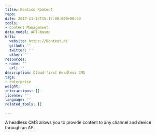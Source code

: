 ```yaml
---
title: Kentico Kontent
repo: 
date: 2017-11-14T15:17:00.000+00:00
tools:
- Content Management
data_model: API-based
urls:
  website: https://kontent.ai
  github: ''
  twitter: ''
  other: ''
resources:
- name: ''
  url: ''
description: Cloud-first Headless CMS
tags:
- enterprise
weight: 
interactions: []
license: ''
language: ''
related_tools: []

---
```

A headless CMS allows you to provide content to any channel and device through an API.